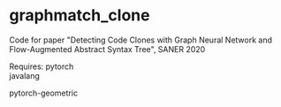 # graphmatch_clone
Code for paper "Detecting Code Clones with Graph Neural Network and Flow-Augmented Abstract Syntax Tree", SANER 2020

Requires: 
pytorch  
javalang
  
  pytorch-geometric
